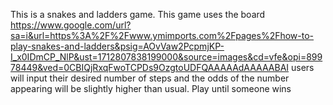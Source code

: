 This is a snakes and ladders game. This game uses the board https://www.google.com/url?sa=i&url=https%3A%2F%2Fwww.ymimports.com%2Fpages%2Fhow-to-play-snakes-and-ladders&psig=AOvVaw2PcpmjKP-I_x0IDmCP_NlP&ust=1712807838199000&source=images&cd=vfe&opi=89978449&ved=0CBIQjRxqFwoTCPDs9OzgtoUDFQAAAAAdAAAAABAI
users will input their desired number of steps and the odds of the number appearing will be slightly higher than usual. 
Play until someone wins 
